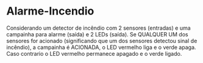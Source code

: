 # Alarme-Incendio
Considerando um detector de incêndio com 2 sensores (entradas) e uma campainha para alarme (saída) e 2 LEDs (saída). Se QUALQUER UM dos sensores for acionado (significando que um dos sensores detectou sinal de incêndio), a campainha é ACIONADA, o LED vermelho liga e o verde apaga. Caso contrario o LED vermelho permanece apagado e o verde ligado.

